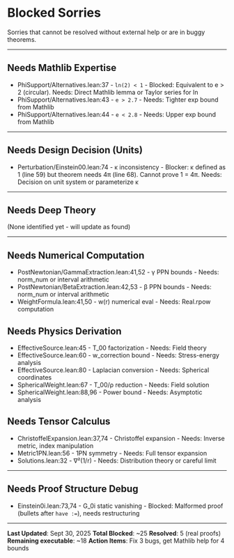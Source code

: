 # Blocked Sorries

Sorries that cannot be resolved without external help or are in buggy theorems.

---

## Needs Mathlib Expertise

- PhiSupport/Alternatives.lean:37 - `ln(2) < 1` - Blocked: Equivalent to e > 2 (circular). Needs: Direct Mathlib lemma or Taylor series for ln
- PhiSupport/Alternatives.lean:43 - `e > 2.7` - Needs: Tighter exp bound from Mathlib
- PhiSupport/Alternatives.lean:44 - `e < 2.8` - Needs: Upper exp bound from Mathlib

---

## Needs Design Decision (Units)

- Perturbation/Einstein00.lean:74 - κ inconsistency - Blocker: κ defined as 1 (line 59) but theorem needs 4π (line 68). Cannot prove 1 = 4π. Needs: Decision on unit system or parameterize κ

---

## Needs Deep Theory

(None identified yet - will update as found)

---

## Needs Numerical Computation

- PostNewtonian/GammaExtraction.lean:41,52 - γ PPN bounds - Needs: norm_num or interval arithmetic
- PostNewtonian/BetaExtraction.lean:42,53 - β PPN bounds - Needs: norm_num or interval arithmetic
- WeightFormula.lean:41,50 - w(r) numerical eval - Needs: Real.rpow computation

## Needs Physics Derivation

- EffectiveSource.lean:45 - T_00 factorization - Needs: Field theory
- EffectiveSource.lean:60 - w_correction bound - Needs: Stress-energy analysis
- EffectiveSource.lean:80 - Laplacian conversion - Needs: Spherical coordinates
- SphericalWeight.lean:67 - T_00/ρ reduction - Needs: Field solution
- SphericalWeight.lean:88,96 - Power bound - Needs: Asymptotic analysis

## Needs Tensor Calculus

- ChristoffelExpansion.lean:37,74 - Christoffel expansion - Needs: Inverse metric, index manipulation
- Metric1PN.lean:56 - 1PN symmetry - Needs: Full tensor expansion
- Solutions.lean:32 - ∇²(1/r) - Needs: Distribution theory or careful limit

---

## Needs Proof Structure Debug

- Einstein0i.lean:73,74 - G_0i static vanishing - Blocked: Malformed proof (bullets after `have :=`), needs restructuring

---

**Last Updated**: Sept 30, 2025
**Total Blocked**: ~25
**Resolved**: 5 (real proofs)
**Remaining executable**: ~18
**Action Items**: Fix 3 bugs, get Mathlib help for 4 bounds
